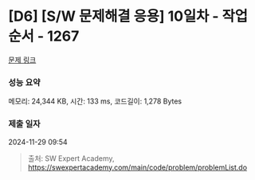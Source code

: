 # [D6] [S/W 문제해결 응용] 10일차 - 작업순서 - 1267 

[문제 링크](https://swexpertacademy.com/main/code/problem/problemDetail.do?contestProbId=AV18TrIqIwUCFAZN) 

### 성능 요약

메모리: 24,344 KB, 시간: 133 ms, 코드길이: 1,278 Bytes

### 제출 일자

2024-11-29 09:54



> 출처: SW Expert Academy, https://swexpertacademy.com/main/code/problem/problemList.do